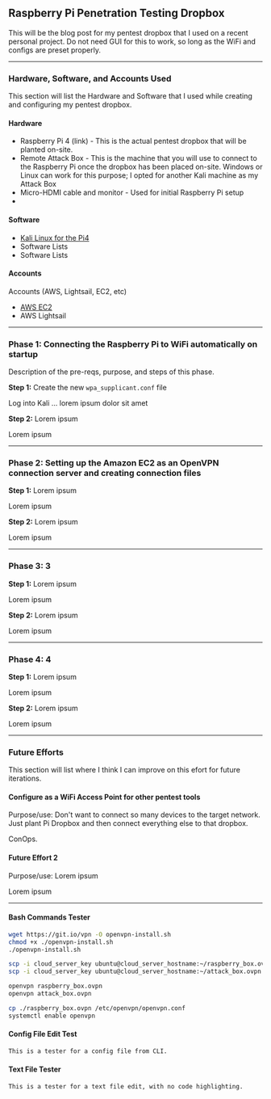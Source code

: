 ## Raspberry Pi Penetration Testing Dropbox

This will be the blog post for my pentest dropbox that I used on a recent personal project. Do not need GUI for this to work, so long as the WiFi and configs are preset properly.

---

### Hardware, Software, and Accounts Used

This section will list the Hardware and Software that I used while creating and configuring my pentest dropbox.

#### Hardware

* Raspberry Pi 4 (link) - This is the actual pentest dropbox that will be planted on-site. 
* Remote Attack Box - This is the machine that you will use to connect to the Raspberry Pi once the dropbox has been placed on-site. Windows or Linux can work for this purpose; I opted for another Kali machine as my Attack Box
* Micro-HDMI cable and monitor - Used for initial Raspberry Pi setup
* 

#### Software

* <a href="https://www.kali.org/docs/arm/raspberry-pi-4/"> Kali Linux for the Pi4 </a>
* Software Lists
* Software Lists

#### Accounts

Accounts (AWS, Lightsail, EC2, etc)
* <a href="https://aws.amazon.com/ec2/"> AWS EC2 </a>
* AWS Lightsail

---

### **Phase 1**: Connecting the Raspberry Pi to WiFi automatically on startup

Description of the pre-reqs, purpose, and steps of this phase.

**Step 1:** Create the new ```wpa_supplicant.conf``` file

Log into Kali ... lorem ipsum dolor sit amet

**Step 2:** Lorem ipsum

Lorem ipsum

---

### **Phase 2**: Setting up the Amazon EC2 as an OpenVPN connection server and creating connection files

**Step 1:** Lorem ipsum

Lorem ipsum

**Step 2:** Lorem ipsum

Lorem ipsum

---

### **Phase 3**: 3

**Step 1:** Lorem ipsum

Lorem ipsum

**Step 2:** Lorem ipsum

Lorem ipsum

---

### **Phase 4**: 4

**Step 1:** Lorem ipsum

Lorem ipsum

**Step 2:** Lorem ipsum

Lorem ipsum

---

### **Future Efforts**

This section will list where I think I can improve on this efort for future iterations.

#### Configure as a WiFi Access Point for other pentest tools

Purpose/use: Don't want to connect so many devices to the target network. Just plant Pi Dropbox and then connect everything else to that dropbox.

ConOps.

#### Future Effort 2

Purpose/use: Lorem ipsum

Lorem ipsum

---

#### Bash Commands Tester

```bash
wget https://git.io/vpn -O openvpn-install.sh
chmod +x ./openvpn-install.sh
./openvpn-install.sh

scp -i cloud_server_key ubuntu@cloud_server_hostname:~/raspberry_box.ovpn ./
scp -i cloud_server_key ubuntu@cloud_server_hostname:~/attack_box.ovpn ./

openvpn raspberry_box.ovpn
openvpn attack_box.ovpn

cp ./raspberry_box.ovpn /etc/openvpn/openvpn.conf
systemctl enable openvpn
```

#### Config File Edit Test

```bash
This is a tester for a config file from CLI.
```

#### Text File Tester

```txt
This is a tester for a text file edit, with no code highlighting.
```
